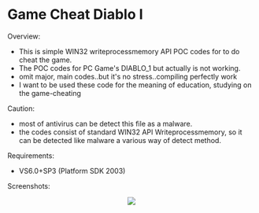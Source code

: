 # Game Cheat Diablo I

Overview:
- This is simple WIN32 writeprocessmemory API POC codes for to do cheat the game.
- The POC codes for PC Game's DIABLO_1 but actually is not working.
- omit major, main codes..but it's no stress..compiling perfectly work
- I want to be used these code for the meaning of education, studying on the game-cheating   

Caution:
- most of antivirus can be detect this file as a malware.
- the codes consist of standard WIN32 API Writeprocessmemory, so it can be detected like malware a various way of detect method.

Requirements:
 * VS6.0+SP3 (Platform SDK 2003)

Screenshots:
<p align="center">
<img src="https://raw.githubusercontent.com/password123456/game_cheat_DIABLO1/master/diablo_logo.png" />
